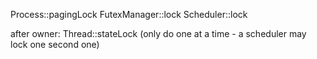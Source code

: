 Process::pagingLock
FutexManager::lock
Scheduler::lock

after owner:
Thread::stateLock (only do one at a time - a scheduler may lock one second one)
